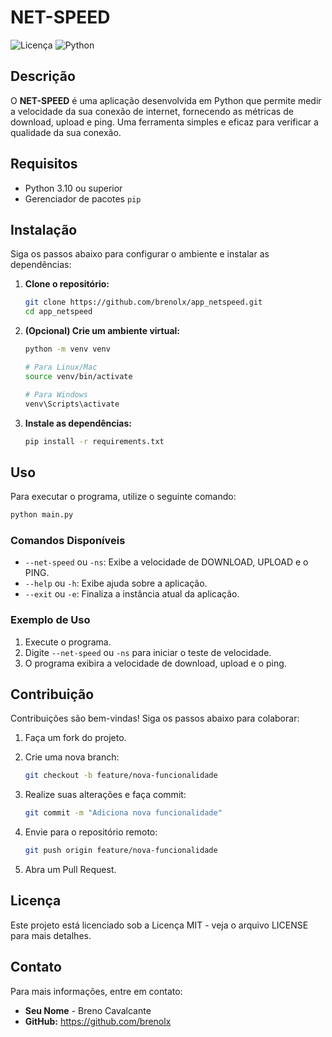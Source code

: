 # NET-SPEED

![Licença](https://img.shields.io/badge/licença-MIT-brightgreen) ![Python](https://img.shields.io/badge/python-3.10%2B-blue)

## Descrição

O **NET-SPEED** é uma aplicação desenvolvida em Python que permite medir a velocidade da sua conexão de internet, fornecendo as métricas de download, upload e ping. Uma ferramenta simples e eficaz para verificar a qualidade da sua conexão.

## Requisitos

- Python 3.10 ou superior
- Gerenciador de pacotes `pip`

## Instalação

Siga os passos abaixo para configurar o ambiente e instalar as dependências:

1. **Clone o repositório:**

   ```bash
   git clone https://github.com/brenolx/app_netspeed.git
   cd app_netspeed
   ```

2. **(Opcional) Crie um ambiente virtual:**

   ```bash
   python -m venv venv

   # Para Linux/Mac
   source venv/bin/activate

   # Para Windows
   venv\Scripts\activate
   ```

3. **Instale as dependências:**

   ```bash
   pip install -r requirements.txt
   ```

## Uso

Para executar o programa, utilize o seguinte comando:

```bash
python main.py
```

### Comandos Disponíveis

- `--net-speed` ou `-ns`: Exibe a velocidade de DOWNLOAD, UPLOAD e o PING.
- `--help` ou `-h`: Exibe ajuda sobre a aplicação.
- `--exit` ou `-e`: Finaliza a instância atual da aplicação.

### Exemplo de Uso

1. Execute o programa.
2. Digite `--net-speed` ou `-ns` para iniciar o teste de velocidade.
3. O programa exibira a velocidade de download, upload e o ping.

## Contribuição

Contribuições são bem-vindas! Siga os passos abaixo para colaborar:

1. Faça um fork do projeto.
2. Crie uma nova branch:

   ```bash
   git checkout -b feature/nova-funcionalidade
   ```

3. Realize suas alterações e faça commit:

   ```bash
   git commit -m "Adiciona nova funcionalidade"
   ```

4. Envie para o repositório remoto:

   ```bash
   git push origin feature/nova-funcionalidade
   ```

5. Abra um Pull Request.

## Licença

Este projeto está licenciado sob a Licença MIT - veja o arquivo LICENSE para mais detalhes.

## Contato

Para mais informações, entre em contato:

- **Seu Nome** - Breno Cavalcante
- **GitHub:** https://github.com/brenolx

